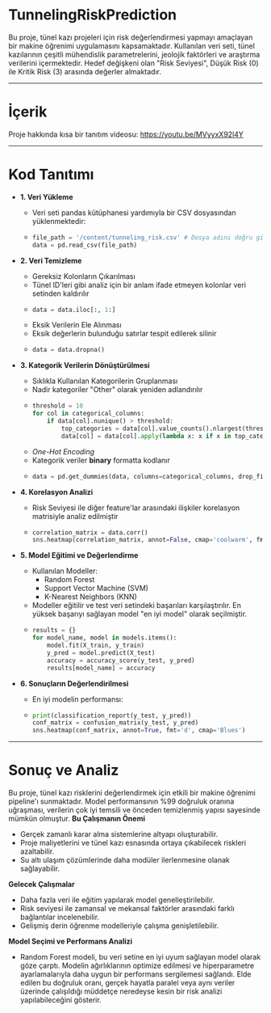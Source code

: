 # TunnelingRiskPrediction

Bu proje, tünel kazı projeleri için risk değerlendirmesi yapmayı amaçlayan bir makine öğrenimi uygulamasını kapsamaktadır. Kullanılan veri seti, tünel kazılarının çeşitli mühendislik parametrelerini, jeolojik faktörleri ve araştırma verilerini içermektedir. Hedef değişkeni olan "Risk Seviyesi", Düşük Risk (0) ile Kritik Risk (3) arasında değerler almaktadır.

---

# İçerik
Proje hakkında kısa bir tanıtım videosu: https://youtu.be/MVyyxX92l4Y

---

# Kod Tanıtımı
- **1. Veri Yükleme**
  - Veri seti pandas kütüphanesi yardımıyla bir CSV dosyasından yüklenmektedir:
  - ```python
    file_path = '/content/tunneling_risk.csv' # Dosya adını doğru girdiğinizden emin olun
    data = pd.read_csv(file_path)
    ```
    
- **2. Veri Temizleme**
  - Gereksiz Kolonların Çıkarılması
  - Tünel ID'leri gibi analiz için bir anlam ifade etmeyen kolonlar veri setinden kaldırılır
  - ```python
    data = data.iloc[:, 1:]
    ```
  - Eksik Verilerin Ele Alınması
  - Eksik değerlerin bulunduğu satırlar tespit edilerek silinir
  - ```python
    data = data.dropna()
    ```

- **3. Kategorik Verilerin Dönüştürülmesi**
  - Sıklıkla Kullanılan Kategorilerin Gruplanması
  - Nadir kategoriler "Other" olarak yeniden adlandırılır
  - ```python
    threshold = 10
    for col in categorical_columns:
        if data[col].nunique() > threshold:
            top_categories = data[col].value_counts().nlargest(threshold).index
            data[col] = data[col].apply(lambda x: x if x in top_categories else 'Other')
    ```
  - *One-Hot Encoding*
  - Kategorik veriler **binary** formatta kodlanır
  - ```python
    data = pd.get_dummies(data, columns=categorical_columns, drop_first=True)
    ```

- **4. Korelasyon Analizi**
  - Risk Seviyesi ile diğer feature'lar arasındaki ilişkiler korelasyon matrisiyle analiz edilmiştir
  - ```python
    correlation_matrix = data.corr()
    sns.heatmap(correlation_matrix, annot=False, cmap='coolwarm', fmt='.2f')
    ```
    
- **5. Model Eğitimi ve Değerlendirme**    
  - Kullanılan Modeller:
    - Random Forest
    - Support Vector Machine (SVM)
    - K-Nearest Neighbors (KNN)
  - Modeller eğitilir ve test veri setindeki başarıları karşılaştırılır. En yüksek başarıyı sağlayan model "en iyi model" olarak seçilmiştir.
  - ```python
    results = {}
    for model_name, model in models.items():
        model.fit(X_train, y_train)
        y_pred = model.predict(X_test)
        accuracy = accuracy_score(y_test, y_pred)
        results[model_name] = accuracy
    ```

- **6. Sonuçların Değerlendirilmesi**
  - En iyi modelin performansı:
  - ```python
    print(classification_report(y_test, y_pred))
    conf_matrix = confusion_matrix(y_test, y_pred)
    sns.heatmap(conf_matrix, annot=True, fmt='d', cmap='Blues')
    ```

---

# Sonuç ve Analiz
Bu proje, tünel kazı risklerini değerlendirmek için etkili bir makine öğrenimi pipeline'ı sunmaktadır. Model performansının %99 doğruluk oranına uğraşması, verilerin çok iyi temsili ve önceden temizlenmiş yapısı sayesinde mümkün olmuştur.
  **Bu Çalışmanın Önemi**
  - Gerçek zamanlı karar alma sistemlerine altyapı oluşturabilir.
  - Proje maliyetlerini ve tünel kazı esnasında ortaya çıkabilecek riskleri azaltabilir.
  - Su altı ulaşım çözümlerinde daha modüler ilerlenmesine olanak sağlayabilir. 

  **Gelecek Çalışmalar**
  - Daha fazla veri ile eğitim yapılarak model genelleştirilebilir.
  - Risk seviyesi ile zamansal ve mekansal faktörler arasındaki farklı bağlantılar incelenebilir.
  - Gelişmiş derin öğrenme modelleriyle çalışma genişletilebilir.

  **Model Seçimi ve Performans Analizi**
  - Random Forest modeli, bu veri setine en iyi uyum sağlayan model olarak göze çarptı. Modelin ağırlıklarının optimize edilmesi ve hiperparametre ayarlamalarıyla daha uygun bir performans sergilemesi sağlandı. Elde edilen bu doğruluk oranı, gerçek hayatla paralel veya aynı veriler üzerinde çalışıldığı müddetçe neredeyse kesin bir risk analizi yapılabileceğini gösterir. 
